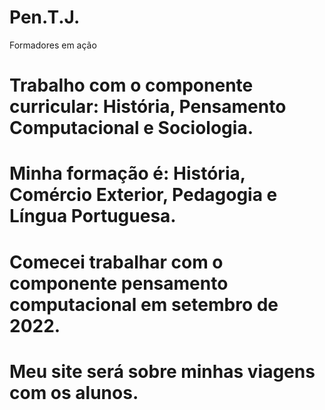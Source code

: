 # Pen.T.J.
Formadores em ação
# Trabalho com o componente curricular: História, Pensamento Computacional e Sociologia.
# Minha formação é: História, Comércio Exterior, Pedagogia e Língua Portuguesa.
# Comecei trabalhar com o componente pensamento computacional em setembro de 2022.
# Meu site será sobre minhas viagens com os alunos.
